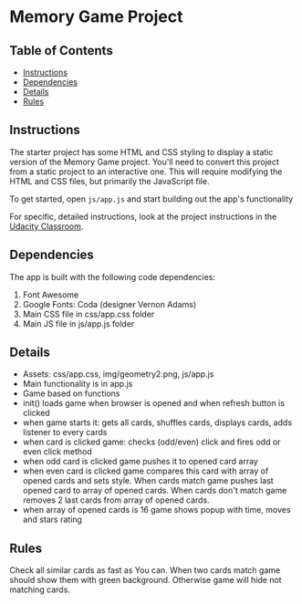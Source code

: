 # Memory Game Project

## Table of Contents

* [Instructions](#instructions)
* [Dependencies](#dependencies)
* [Details](#details)
* [Rules](#rules)

## Instructions

The starter project has some HTML and CSS styling to display a static version of the Memory Game project. You'll need to convert this project from a static project to an interactive one. This will require modifying the HTML and CSS files, but primarily the JavaScript file.

To get started, open `js/app.js` and start building out the app's functionality

For specific, detailed instructions, look at the project instructions in the [Udacity Classroom](https://classroom.udacity.com/me).

## Dependencies

The app is built with the following code dependencies:

1. Font Awesome
2. Google Fonts: Coda (designer Vernon Adams)
3. Main CSS file in css/app.css folder
4. Main JS file in js/app.js folder

## Details

* Assets: css/app.css, img/geometry2.png, js/app.js
* Main functionality is in app.js
* Game based on functions
* init() loads game when browser is opened and when refresh button is clicked
* when game starts it: gets all cards, shuffles cards, displays cards, adds listener to every cards
* when card is clicked game: checks (odd/even) click and fires odd or even click method
* when odd card is clicked game pushes it to opened card array
* when even card is clicked game compares this card with array of opened cards and sets style. When cards match game pushes last opened card to array of opened cards. When cards don't match game removes 2 last cards from array of opened cards.
* when array of opened cards is 16 game shows popup with time, moves and stars rating

## Rules

Check all similar cards as fast as You can. When two cards match game should show them with green background. Otherwise game will hide not matching cards.
